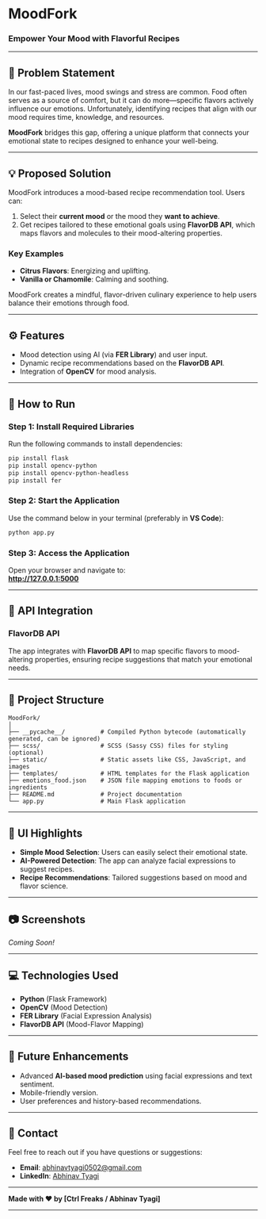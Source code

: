 # **MoodFork**  
### **Empower Your Mood with Flavorful Recipes**

---

## **🌟 Problem Statement**  
In our fast-paced lives, mood swings and stress are common. Food often serves as a source of comfort, but it can do more—specific flavors actively influence our emotions. Unfortunately, identifying recipes that align with our mood requires time, knowledge, and resources.  

**MoodFork** bridges this gap, offering a unique platform that connects your emotional state to recipes designed to enhance your well-being.

---

## **💡 Proposed Solution**  
MoodFork introduces a mood-based recipe recommendation tool. Users can:  
1. Select their **current mood** or the mood they **want to achieve**.  
2. Get recipes tailored to these emotional goals using **FlavorDB API**, which maps flavors and molecules to their mood-altering properties.  

### **Key Examples**  
- **Citrus Flavors**: Energizing and uplifting.  
- **Vanilla or Chamomile**: Calming and soothing.  

MoodFork creates a mindful, flavor-driven culinary experience to help users balance their emotions through food.  

---

## **⚙️ Features**
- Mood detection using AI (via **FER Library**) and user input.  
- Dynamic recipe recommendations based on the **FlavorDB API**.  
- Integration of **OpenCV** for mood analysis.  

---

## **🚀 How to Run**  
### Step 1: Install Required Libraries
Run the following commands to install dependencies:
```bash
pip install flask
pip install opencv-python
pip install opencv-python-headless
pip install fer
```

### Step 2: Start the Application
Use the command below in your terminal (preferably in **VS Code**):  
```bash
python app.py
```

### Step 3: Access the Application
Open your browser and navigate to:  
**http://127.0.0.1:5000**

---

## **🔗 API Integration**
### **FlavorDB API**  
The app integrates with **FlavorDB API** to map specific flavors to mood-altering properties, ensuring recipe suggestions that match your emotional needs.  

---

## **📂 Project Structure**
```
MoodFork/
│
├── __pycache__/          # Compiled Python bytecode (automatically generated, can be ignored)
├── scss/                 # SCSS (Sassy CSS) files for styling (optional)
├── static/               # Static assets like CSS, JavaScript, and images
├── templates/            # HTML templates for the Flask application
├── emotions_food.json    # JSON file mapping emotions to foods or ingredients
├── README.md             # Project documentation
└── app.py                # Main Flask application

```

---

## **🎨 UI Highlights**
- **Simple Mood Selection**: Users can easily select their emotional state.  
- **AI-Powered Detection**: The app can analyze facial expressions to suggest recipes.  
- **Recipe Recommendations**: Tailored suggestions based on mood and flavor science.  

---

## **📷 Screenshots**  
*Coming Soon!*  

---

## **💻 Technologies Used**
- **Python** (Flask Framework)  
- **OpenCV** (Mood Detection)  
- **FER Library** (Facial Expression Analysis)  
- **FlavorDB API** (Mood-Flavor Mapping)  

---

## **📌 Future Enhancements**
- Advanced **AI-based mood prediction** using facial expressions and text sentiment.  
- Mobile-friendly version.  
- User preferences and history-based recommendations.  

---

## **📧 Contact**
Feel free to reach out if you have questions or suggestions:  
- **Email**: [abhinavtyagi0502@gmail.com](mailto:abhinavtyagi0502@gmail.com)  
- **LinkedIn**: [Abhinav Tyagi](https://www.linkedin.com/in/abhinavtyagi88/)  

---

**Made with ❤️ by [Ctrl Freaks / Abhinav Tyagi]**  

---
